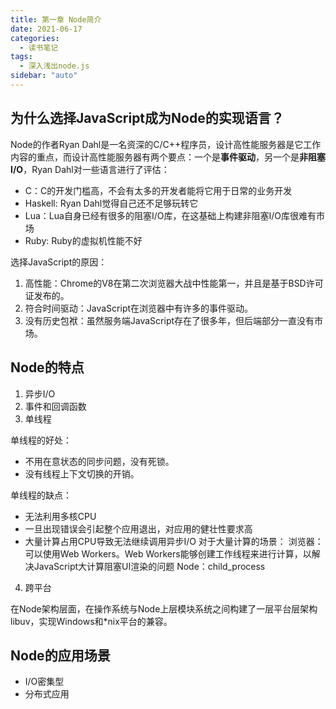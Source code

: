 ```yaml
---
title: 第一章 Node简介
date: 2021-06-17
categories:
  - 读书笔记
tags:
  - 深入浅出node.js
sidebar: "auto"
---
```


## 为什么选择JavaScript成为Node的实现语言？
Node的作者Ryan Dahl是一名资深的C/C++程序员，设计高性能服务器是它工作内容的重点，而设计高性能服务器有两个要点：一个是**事件驱动**，另一个是**非阻塞I/O**，Ryan Dahl对一些语言进行了评估：
- C：C的开发门槛高，不会有太多的开发者能将它用于日常的业务开发
- Haskell: Ryan Dahl觉得自己还不足够玩转它
- Lua：Lua自身已经有很多的阻塞I/O库，在这基础上构建非阻塞I/O库很难有市场
- Ruby: Ruby的虚拟机性能不好

选择JavaScript的原因：
1. 高性能：Chrome的V8在第二次浏览器大战中性能第一，并且是基于BSD许可证发布的。
2. 符合时间驱动：JavaScript在浏览器中有许多的事件驱动。
3. 没有历史包袱：虽然服务端JavaScript存在了很多年，但后端部分一直没有市场。

## Node的特点
1. 异步I/O
2. 事件和回调函数
3. 单线程

单线程的好处：
- 不用在意状态的同步问题，没有死锁。
- 没有线程上下文切换的开销。

单线程的缺点：
- 无法利用多核CPU
- 一旦出现错误会引起整个应用退出，对应用的健壮性要求高
- 大量计算占用CPU导致无法继续调用异步I/O
对于大量计算的场景：
浏览器：可以使用Web Workers。Web Workers能够创建工作线程来进行计算，以解决JavaScript大计算阻塞UI渲染的问题
Node：child_process
4. 跨平台

在Node架构层面，在操作系统与Node上层模块系统之间构建了一层平台层架构libuv，实现Windows和*nix平台的兼容。

## Node的应用场景
- I/O密集型
- 分布式应用



